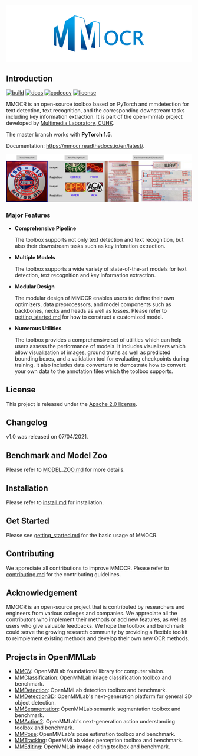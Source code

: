 <div align="center">
  <img src="resources/mmocr-logo.png" width="600px"/>
</div>

## Introduction

[![build](https://github.com/open-mmlab/mmocr/workflows/build/badge.svg)](https://github.com/open-mmlab/mmocr/actions)
[![docs](https://readthedocs.org/projects/mmocr/badge/?version=latest)](https://mmocr.readthedocs.io/en/latest/?badge=latest)
[![codecov](https://codecov.io/gh/open-mmlab/mmocr/branch/master/graph/badge.svg)](https://codecov.io/gh/open-mmlab/mmocr)
[![license](https://img.shields.io/github/license/open-mmlab/mmocr.svg)](https://github.com/open-mmlab/mmocr/blob/master/LICENSE)

MMOCR is an open-source toolbox based on PyTorch and mmdetection for text detection, text recognition, and the corresponding downstream tasks including key information extraction. It is part of the open-mmlab project developed by [Multimedia Laboratory, CUHK](http://mmlab.ie.cuhk.edu.hk/).

The master branch works with **PyTorch 1.5**.

Documentation: https://mmocr.readthedocs.io/en/latest/.

<div align="left">
  <img src="resources/illustration.jpg"/>
</div>

### Major Features

- **Comprehensive Pipeline**

   The toolbox supports not only text detection and text recognition, but also their downstream tasks such as key inforation extraction.

- **Multiple Models**

  The toolbox supports a wide variety of state-of-the-art models for text detection, text recognition and key information extraction.

- **Modular Design**

  The modular design of MMOCR enables users to define their own optimizers, data preprocessors, and model components such as backbones, necks and heads as well as losses. Please refer to [getting_started.md](docs/getting_started.md) for how to construct a customized model.

- **Numerous Utilities**

  The toolbox provides a comprehensive set of utilities which can help users assess the performance of models. It includes visualizers which allow visualization of images, ground truths as well as predicted bounding boxes, and a validation tool for evaluating checkpoints during training.  It also includes data converters to demostrate how to convert your own data to the annotation files which the toolbox supports.

## License

This project is released under the [Apache 2.0 license](LICENSE).

## Changelog

v1.0 was released on 07/04/2021.


## Benchmark and Model Zoo

Please refer to [MODEL_ZOO.md](MODEL_ZOO.md) for more details.

## Installation

Please refer to [install.md](docs/install.md) for installation.

## Get Started

Please see [getting_started.md](docs/getting_started.md) for the basic usage of MMOCR.

## Contributing

We appreciate all contributions to improve MMOCR. Please refer to [contributing.md](docs/contributing.md) for the contributing guidelines.

## Acknowledgement

MMOCR is an open-source project that is contributed by researchers and engineers from various colleges and companies. We appreciate all the contributors who implement their methods or add new features, as well as users who give valuable feedbacks.
We hope the toolbox and benchmark could serve the growing research community by providing a flexible toolkit to reimplement existing methods and develop their own new OCR methods.

## Projects in OpenMMLab

- [MMCV](https://github.com/open-mmlab/mmcv): OpenMMLab foundational library for computer vision.
- [MMClassification](https://github.com/open-mmlab/mmclassification): OpenMMLab image classification toolbox and benchmark.
- [MMDetection](https://github.com/open-mmlab/mmdetection): OpenMMLab detection toolbox and benchmark.
- [MMDetection3D](https://github.com/open-mmlab/mmdetection3d): OpenMMLab's next-generation platform for general 3D object detection.
- [MMSegmentation](https://github.com/open-mmlab/mmsegmentation): OpenMMLab semantic segmentation toolbox and benchmark.
- [MMAction2](https://github.com/open-mmlab/mmaction2): OpenMMLab's next-generation action understanding toolbox and benchmark.
- [MMPose](https://github.com/open-mmlab/mmpose): OpenMMLab's pose estimation toolbox and benchmark.
- [MMTracking](https://github.com/open-mmlab/mmtracking): OpenMMLab video perception toolbox and benchmark.
- [MMEditing](https://github.com/open-mmlab/mmediting): OpenMMLab image editing toolbox and benchmark.

